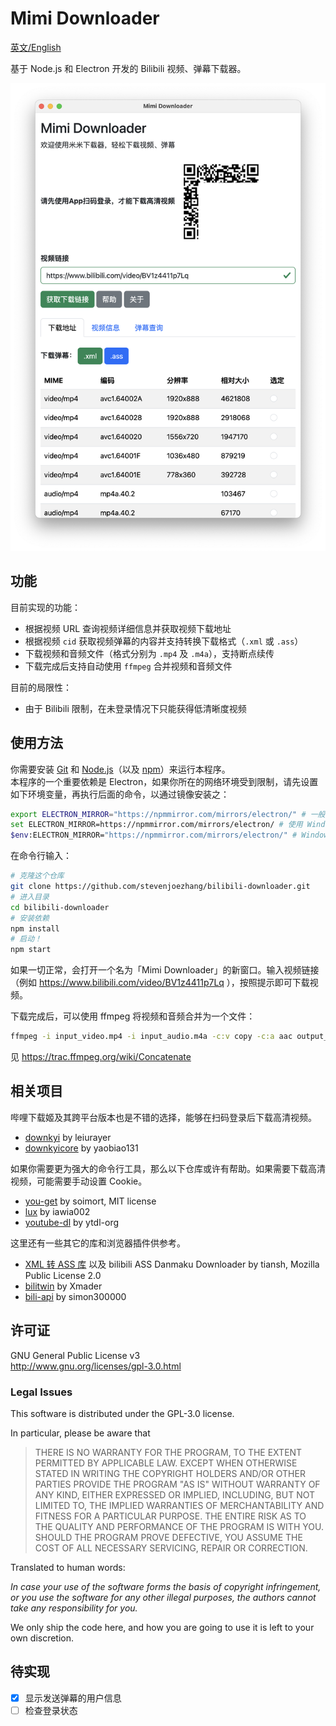 # Mimi Downloader

[英文/English](README.EN.md)

基于 Node.js 和 Electron 开发的 Bilibili 视频、弹幕下载器。

![](screenshot.png)

## 功能

目前实现的功能：
- 根据视频 URL 查询视频详细信息并获取视频下载地址
- 根据视频 `cid` 获取视频弹幕的内容并支持转换下载格式（`.xml` 或 `.ass`）
- 下载视频和音频文件（格式分别为 `.mp4` 及 `.m4a`），支持断点续传
- 下载完成后支持自动使用 `ffmpeg` 合并视频和音频文件

目前的局限性：
- 由于 Bilibili 限制，在未登录情况下只能获得低清晰度视频

## 使用方法

你需要安装 [Git](https://git-scm.com) 和 [Node.js](https://nodejs.org/en/download)（以及 [npm](http://npmjs.com)）来运行本程序。  
本程序的一个重要依赖是 Electron，如果你所在的网络环境受到限制，请先设置如下环境变量，再执行后面的命令，以通过镜像安装之：
```bash
export ELECTRON_MIRROR="https://npmmirror.com/mirrors/electron/" # 一般的 *NIX 命令行
set ELECTRON_MIRROR=https://npmmirror.com/mirrors/electron/ # 使用 Windows CMD 命令行
$env:ELECTRON_MIRROR="https://npmmirror.com/mirrors/electron/" # Windows PowerShell
```

在命令行输入：
```bash
# 克隆这个仓库
git clone https://github.com/stevenjoezhang/bilibili-downloader.git
# 进入目录
cd bilibili-downloader
# 安装依赖
npm install
# 启动！
npm start
```
如果一切正常，会打开一个名为「Mimi Downloader」的新窗口。输入视频链接（例如 https://www.bilibili.com/video/BV1z4411p7Lq ），按照提示即可下载视频。

下载完成后，可以使用 ffmpeg 将视频和音频合并为一个文件：
```bash
ffmpeg -i input_video.mp4 -i input_audio.m4a -c:v copy -c:a aac output_file.mp4
```
见 https://trac.ffmpeg.org/wiki/Concatenate

## 相关项目

哔哩下载姬及其跨平台版本也是不错的选择，能够在扫码登录后下载高清视频。

- [downkyi](https://github.com/leiurayer/downkyi) by leiurayer
- [downkyicore](https://github.com/yaobiao131/downkyicore) by yaobiao131

如果你需要更为强大的命令行工具，那么以下仓库或许有帮助。如果需要下载高清视频，可能需要手动设置 Cookie。

- [you-get](https://github.com/soimort/you-get) by soimort, MIT license
- [lux](https://github.com/iawia002/lux) by iawia002
- [youtube-dl](https://github.com/ytdl-org/youtube-dl) by ytdl-org

这里还有一些其它的库和浏览器插件供参考。

- [XML 转 ASS 库](https://github.com/tiansh/us-danmaku) 以及 bilibili ASS Danmaku Downloader by tiansh, Mozilla Public License 2.0
- [bilitwin](https://github.com/Xmader/bilitwin) by Xmader
- [bili-api](https://github.com/simon300000/bili-api) by simon300000

## 许可证

GNU General Public License v3  
http://www.gnu.org/licenses/gpl-3.0.html

### Legal Issues

This software is distributed under the GPL-3.0 license.

In particular, please be aware that

> THERE IS NO WARRANTY FOR THE PROGRAM, TO THE EXTENT PERMITTED BY APPLICABLE LAW.  EXCEPT WHEN OTHERWISE STATED IN WRITING THE COPYRIGHT HOLDERS AND/OR OTHER PARTIES PROVIDE THE PROGRAM "AS IS" WITHOUT WARRANTY OF ANY KIND, EITHER EXPRESSED OR IMPLIED, INCLUDING, BUT NOT LIMITED TO, THE IMPLIED WARRANTIES OF MERCHANTABILITY AND FITNESS FOR A PARTICULAR PURPOSE.  THE ENTIRE RISK AS TO THE QUALITY AND PERFORMANCE OF THE PROGRAM IS WITH YOU.  SHOULD THE PROGRAM PROVE DEFECTIVE, YOU ASSUME THE COST OF ALL NECESSARY SERVICING, REPAIR OR CORRECTION.

Translated to human words:

*In case your use of the software forms the basis of copyright infringement, or you use the software for any other illegal purposes, the authors cannot take any responsibility for you.*

We only ship the code here, and how you are going to use it is left to your own discretion.

## 待实现

- [x] 显示发送弹幕的用户信息
- [ ] 检查登录状态
